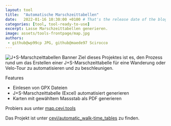 ```yaml
---
layout: tool
title:  "Automatische Marschzeittabellen"
date:   2022-01-16 10:30:00 +0100 # That's the release date of the blog entry
categories: [tool, tool-ready-to-use]
excerpt: Lasse Marschzeittabellen generieren.
image: assets/tools-frontpage/map.jpg
authors:
 - github@wp99cp JPG, github@maede97 Scirocco
---
```


![J+S-Marschzeittabellen Banner](https://github.com/cevi/automatic_walk-time_tables/raw/master/docs/imgs/Claim.png)
Ziel dieses Projektes ist es, den Prozess rund um das Erstellen einer J+S-Marschzeittabelle für eine Wanderung oder Velo-Tour zu automatisieren und zu beschleunigen.

Features
- Einlesen von GPX Dateien
- J+S-Marschzeittabelle (Excel) automatisiert generieren
- Karten mit gewähltem Massstab als PDF generieren

Probiers aus unter [map.cevi.tools](https://map.cevi.tools)

Das Projekt ist unter [cevi/automatic_walk-time_tables](https://github.com/cevi/automatic_walk-time_tables) zu finden.
